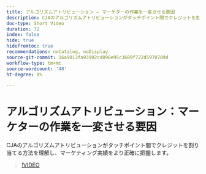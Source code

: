 ```yaml
---
title: アルゴリズムアトリビューション – マーケターの作業を一変させる要因
description: CJAのアルゴリズムアトリビューションがタッチポイント間でクレジットを割り当てる方法を理解し、マーケティング実績をより正確に把握します。
doc-type: Short Video
duration: 72
index: false
hide: true
hidefromtoc: true
recommendations: noCatalog, noDisplay
source-git-commit: 16a9013fa93992cd896e95c3689f722d5970789d
workflow-type: tm+mt
source-wordcount: '48'
ht-degree: 0%

---
```



# アルゴリズムアトリビューション：マーケターの作業を一変させる要因

CJAのアルゴリズムアトリビューションがタッチポイント間でクレジットを割り当てる方法を理解し、マーケティング実績をより正確に把握します。

<!-- 85_S106_3442453_71_algorithmic-attribution-a-gamechanger-for-marketers -->
>[!VIDEO](https://video.tv.adobe.com/v/3458301/?learn=on&enablevpops=true)
